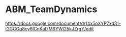 # ABM_TeamDynamics

https://docs.google.com/document/d/14x5oXYP7xd31-t2GCGq8cy6lCnKal7M6YWl25kJZrgY/edit

